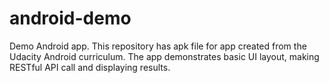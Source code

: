 # android-demo
Demo Android app.
This repository has apk file for app created from the Udacity Android curriculum.  The app demonstrates basic UI layout, making RESTful API call and displaying results.
